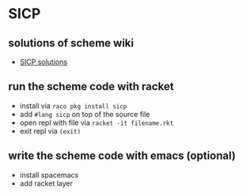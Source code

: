 # SICP

## solutions of scheme wiki

- [SICP solutions](http://community.schemewiki.org/?SICP-Solutions)

## run the scheme code with racket

- install via `raco pkg install sicp` 
- add `#lang sicp` on top of the source file
- open repl with file via `racket -it filename.rkt`
- exit repl via `(exit)`

## write the scheme code with emacs (optional)

- install spacemacs
- add racket layer

